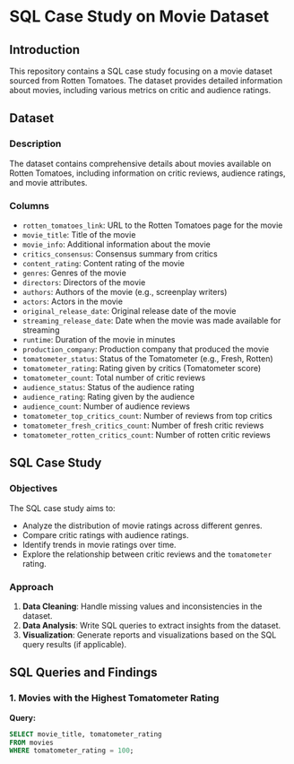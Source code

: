 # SQL Case Study on Movie Dataset

## Introduction

This repository contains a SQL case study focusing on a movie dataset sourced from Rotten Tomatoes. The dataset provides detailed information about movies, including various metrics on critic and audience ratings.

## Dataset

### Description

The dataset contains comprehensive details about movies available on Rotten Tomatoes, including information on critic reviews, audience ratings, and movie attributes.

### Columns

- `rotten_tomatoes_link`: URL to the Rotten Tomatoes page for the movie
- `movie_title`: Title of the movie
- `movie_info`: Additional information about the movie
- `critics_consensus`: Consensus summary from critics
- `content_rating`: Content rating of the movie
- `genres`: Genres of the movie
- `directors`: Directors of the movie
- `authors`: Authors of the movie (e.g., screenplay writers)
- `actors`: Actors in the movie
- `original_release_date`: Original release date of the movie
- `streaming_release_date`: Date when the movie was made available for streaming
- `runtime`: Duration of the movie in minutes
- `production_company`: Production company that produced the movie
- `tomatometer_status`: Status of the Tomatometer (e.g., Fresh, Rotten)
- `tomatometer_rating`: Rating given by critics (Tomatometer score)
- `tomatometer_count`: Total number of critic reviews
- `audience_status`: Status of the audience rating
- `audience_rating`: Rating given by the audience
- `audience_count`: Number of audience reviews
- `tomatometer_top_critics_count`: Number of reviews from top critics
- `tomatometer_fresh_critics_count`: Number of fresh critic reviews
- `tomatometer_rotten_critics_count`: Number of rotten critic reviews

## SQL Case Study

### Objectives

The SQL case study aims to:
- Analyze the distribution of movie ratings across different genres.
- Compare critic ratings with audience ratings.
- Identify trends in movie ratings over time.
- Explore the relationship between critic reviews and the `tomatometer` rating.

### Approach

1. **Data Cleaning**: Handle missing values and inconsistencies in the dataset.
2. **Data Analysis**: Write SQL queries to extract insights from the dataset.
3. **Visualization**: Generate reports and visualizations based on the SQL query results (if applicable).

## SQL Queries and Findings

### 1. Movies with the Highest Tomatometer Rating

**Query:**
```sql
SELECT movie_title, tomatometer_rating 
FROM movies 
WHERE tomatometer_rating = 100;

